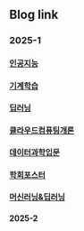 ## Blog link
### 2025-1
#### [인공지능](https://sangmin1208.github.io/AI2025/)
#### [기계학습](https://sangmin1208.github.io/ML2025/)
#### [딥러닝](https://sangmin1208.github.io/DL2025/)
#### [클라우드컴퓨팅개론](https://sangmin1208.github.io/CC2025/)
#### [데이터과학입문](https://sangmin1208.github.io/DC2025/)
#### [학회포스터](https://sangmin1208.github.io/poster2025/)
#### [머신러닝&딥러닝](https://sangmin1208.github.io/ML-DL/)

#### 2025-2

<!--
**SangMin1208/SangMin1208** is a ✨ _special_ ✨ repository because its `README.md` (this file) appears on your GitHub profile.

Here are some ideas to get you started:

- 🔭 I’m currently working on ...
- 🌱 I’m currently learning ...
- 👯 I’m looking to collaborate on ...
- 🤔 I’m looking for help with ...
- 💬 Ask me about ...
- 📫 How to reach me: ...
- 😄 Pronouns: ...
- ⚡ Fun fact: ...
-->
